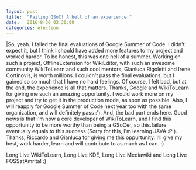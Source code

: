 ```yaml
---
layout: post
title:  "Failing GSoC! A hell of an experience."
date:   2016-8-30 03:30:00
categories: election
---
```


|So, yeah. I failed the final evaluations of Google Summer of Code. I didn't expect it, but I think I should have added more features to my project and worked harder. To be honest, this was one hell of a summer. Working on such a project, OfflineExtension for WikiEditor, with such an awesome community WikiToLearn and such cool mentors, Gianluca Rigoletti and Irene Cortinovis, is worth millions. I couldn't pass the final evaluations, but I gained so so much that I have no hard feelings. Of course, I felt bad, but at the end, the experience is all that matters. Thanks, Google and WikiToLearn for giving me such an amazing opportunity. I would work more on my project and try to get it in the production mode, as soon as possible. Also, I will reapply for Google Summer of Code next year too with the same organization, and will definitely pass :'). And, the bad part ends here. Good news is that I'm now a core developer of WikiToLearn, and I find this opportunity to be more worthy than being a GSoCer, so this.failure eventually equals to this.success (Sorry for this, I'm learning JAVA :P ). Thanks, Riccardo and Gianluca for giving me this oppurtunity. I’ll give my best, work harder, learn and will contribute to  as much as I can. :)

Long Live WikiToLearn, Long Live KDE, Long Live Mediawiki and Long Live FOSSatAmrita! :)
